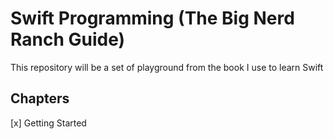 # Swift Programming (The Big Nerd Ranch Guide)

This repository will be a set of playground from the book I use to learn Swift

## Chapters

[x] Getting Started
